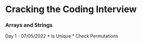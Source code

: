 # Cracking the Coding Interview
<h3>Arrays and Strings</h3>
Day 1 - 07/05/2022
* Is Unique
* Check Permutations